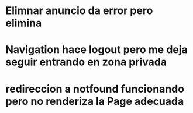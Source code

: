 # Elimnar anuncio da error pero elimina

# Navigation hace logout pero me deja seguir entrando en zona privada

# redireccion a notfound funcionando pero no renderiza la Page adecuada
